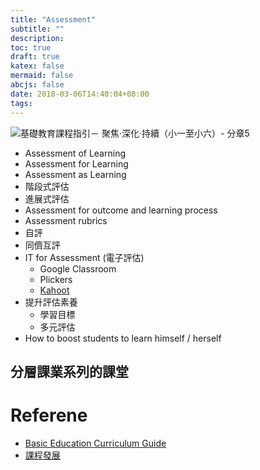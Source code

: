 ```yaml
---
title: "Assessment"
subtitle: ""
description:
toc: true
draft: true
katex: false
mermaid: false
abcjs: false
date: 2018-03-06T14:40:04+08:00
tags:
---
```


![基礎教育課程指引－ 聚焦‧深化‧持續（小一至小六）- 分章5][@1]

- Assessment of Learning
- Assessment for Learning
- Assessment as Learning
- 階段式評估
- 進展式評估
- Assessment for outcome and learning process
- Assessment rubrics
- 自評
- 同儕互評
- IT for Assessment (電子評估)
  + Google Classroom
  + Plickers
  + [Kahoot][@2]
- 提升評估素養
  + 學習目標
  + 多元評估
- How to boost students to learn himself / herself

## 分層課業系列的課堂

# Referene
- [Basic Education Curriculum Guide][@3]
- [課程發展][@4]

<!-- reference links -->

[@1]: https://cd.edb.gov.hk/becg/tchinese/images/fig5-2.jpg
[@2]: https://kahoot.it
[@3]: https://cd.edb.gov.hk/becg/tchinese/index-2.html
[@4]: http://www.edb.gov.hk/tc/curriculum-development/index.html
